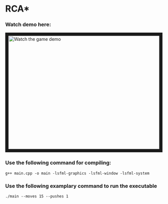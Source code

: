 # RCA*

### Watch demo here:

<a href="https://youtu.be/bcZAbnlR8d8" target="_blank">
 <img src="http://img.youtube.com/vi/bcZAbnlR8d8/default.jpg" alt="Watch the game demo" width="480" height="360" border="10" />
</a>

### Use the following command for compiling:

```g++ main.cpp -o main -lsfml-graphics -lsfml-window -lsfml-system```

### Use the following examplary command to run the executable

```./main --moves 15 --pushes 1```

